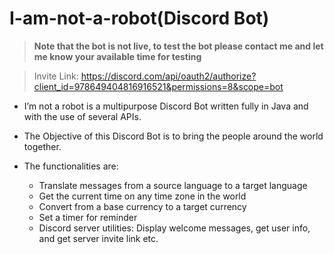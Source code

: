 # I-am-not-a-robot(Discord Bot)  

>**Note that the bot is not live, to test the bot please contact me and let me know your available time for testing**

>Invite Link: https://discord.com/api/oauth2/authorize?client_id=978649404816916521&permissions=8&scope=bot

-  I’m not a robot is a multipurpose Discord Bot written fully in Java and with the use of several APIs.

-  The Objective of this Discord Bot is to bring the people around the world together.

- The functionalities are:
  - Translate messages from a source language to a target language
  - Get the current time on any time zone in the world
  - Convert from a base currency to a target currency
  - Set a timer for reminder
  - Discord server utilities: Display welcome messages, get user info, and get server invite link etc.


    
  
